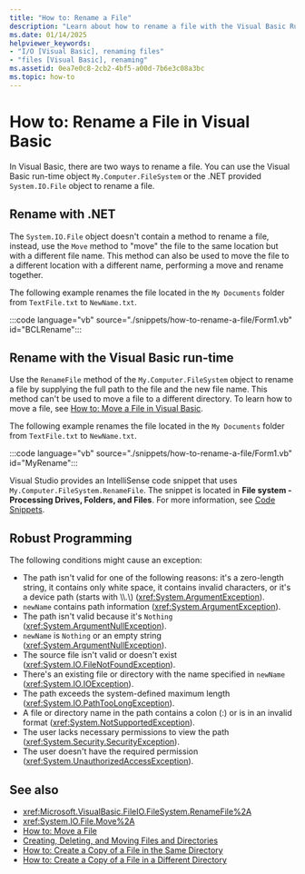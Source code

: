 ```yaml
---
title: "How to: Rename a File"
description: "Learn about how to rename a file with the Visual Basic Runtime Library or the .NET base class library."
ms.date: 01/14/2025
helpviewer_keywords: 
- "I/O [Visual Basic], renaming files"
- "files [Visual Basic], renaming"
ms.assetid: 0ea7e0c8-2cb2-4bf5-a00d-7b6e3c08a3bc
ms.topic: how-to
---
```

# How to: Rename a File in Visual Basic

In Visual Basic, there are two ways to rename a file. You can use the Visual Basic run-time object `My.Computer.FileSystem` or the .NET provided `System.IO.File` object to rename a file.

## Rename with .NET

The `System.IO.File` object doesn't contain a method to rename a file, instead, use the `Move` method to "move" the file to the same location but with a different file name. This method can also be used to move the file to a different location with a different name, performing a move and rename together.

The following example renames the file located in the `My Documents` folder from `TextFile.txt` to `NewName.txt`.

:::code language="vb" source="./snippets/how-to-rename-a-file/Form1.vb" id="BCLRename":::

## Rename with the Visual Basic run-time

Use the `RenameFile` method of the `My.Computer.FileSystem` object to rename a file by supplying the full path to the file and the new file name. This method can't be used to move a file to a different directory. To learn how to move a file, see [How to: Move a File in Visual Basic](how-to-move-a-file.md).

The following example renames the file located in the `My Documents` folder from `TextFile.txt` to `NewName.txt`.

:::code language="vb" source="./snippets/how-to-rename-a-file/Form1.vb" id="MyRename":::

Visual Studio provides an IntelliSense code snippet that uses `My.Computer.FileSystem.RenameFile`. The snippet is located in **File system - Processing Drives, Folders, and Files**. For more information, see [Code Snippets](/visualstudio/ide/code-snippets).

## Robust Programming

The following conditions might cause an exception:

- The path isn't valid for one of the following reasons: it's a zero-length string, it contains only white space, it contains invalid characters, or it's a device path (starts with \\\\.\\) (<xref:System.ArgumentException>).
- `newName` contains path information (<xref:System.ArgumentException>).
- The path isn't valid because it's `Nothing` (<xref:System.ArgumentNullException>).
- `newName` is `Nothing` or an empty string (<xref:System.ArgumentNullException>).
- The source file isn't valid or doesn't exist (<xref:System.IO.FileNotFoundException>).
- There's an existing file or directory with the name specified in `newName` (<xref:System.IO.IOException>).
- The path exceeds the system-defined maximum length (<xref:System.IO.PathTooLongException>).
- A file or directory name in the path contains a colon (:) or is in an invalid format (<xref:System.NotSupportedException>).
- The user lacks necessary permissions to view the path (<xref:System.Security.SecurityException>).
- The user doesn't have the required permission (<xref:System.UnauthorizedAccessException>).

## See also

- <xref:Microsoft.VisualBasic.FileIO.FileSystem.RenameFile%2A>
- <xref:System.IO.File.Move%2A>
- [How to: Move a File](how-to-move-a-file.md)
- [Creating, Deleting, and Moving Files and Directories](creating-deleting-and-moving-files-and-directories.md)
- [How to: Create a Copy of a File in the Same Directory](how-to-create-a-copy-of-a-file-in-the-same-directory.md)
- [How to: Create a Copy of a File in a Different Directory](how-to-create-a-copy-of-a-file-in-a-different-directory.md)
